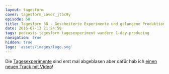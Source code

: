 ```yaml
---
layout: tagesform
cover: tagesform_cover_jtbc9y
episode: 68
title: Tagesform 68 - Gescheiterte Experimente und gelungene Produktionen
date: 2016-07-13 21:24:58
tags: podcasts tagesform tagesexperiment wandern 1-day-producing
navigation: true
hidden: true
logo: 'assets/images/logo.svg'
---
```


Die [Tagesexperimente](https://hannesdiem.de/tag/tagesexperiment/) sind erst mal abgeblasen
aber dafür hab ich [einen neuen Track mit Video](/wandern/)!
